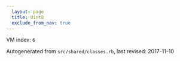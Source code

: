 ```yaml
---
  layout: page
  title: Uint8
  exclude_from_nav: true
---
```


VM index: `6`

Autogenerated from `src/shared/classes.rb`, last revised: 2017-11-10
